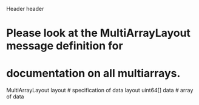 Header header

# Please look at the MultiArrayLayout message definition for
# documentation on all multiarrays.

MultiArrayLayout  layout        # specification of data layout
uint64[]          data          # array of data